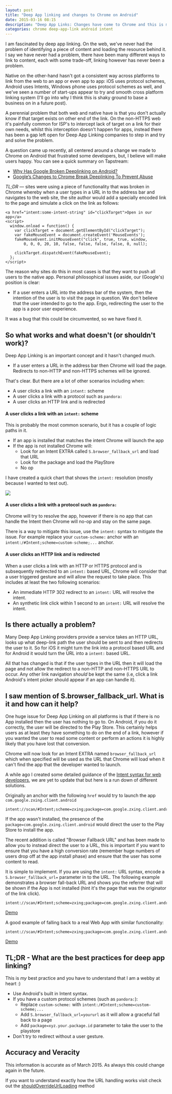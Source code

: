 ```yaml
--- 
layout: post
title: "Deep App linking and changes to Chrome on Android"
date: 2015-03-16 08:15
description: "Deep App Links: Changes have come to Chrome and this is my summary of what's happened, why and how to manage the change"
categories: chrome deep-app-link android intent
---
```


I am fascinated by deep app linking.  On the web, we've never had the problem of identifying a piece of content and loading the resource behind it.  I say we have never had a problem, there have been many different ways to link to content, each with some trade-off, linking however has never been a problem.

Native on the other-hand hasn't got a consistent way across platforms to link from the web to an app or even app to app: iOS uses protocol schemes, Android uses Intents, Windows phone uses protocol schemes as well, and we've seen a number of start-ups appear to try and smooth cross platform linking system (I'll go into why I think this is shaky ground to base a business on in a future post).

A perennial problem that both web and native have is that you don't actually know if that target exists on other end of the link.  On the non-HTTPS web it's painfully common for ISP's to intercept lack of target on a link for their own needs, whilst this interception doesn't happen for apps, instead there has been a gap left open for Deep App Linking companies to step in and try and solve the problem.

A question came up recently, all centered around a change we made to Chrome on Android that frustrated some developers, but, I believe will make users happy. You can see a quick summary on Tapstream:

* [Why Has Google Broken Deeplinking on Android?](http://blog.tapstream.com/post/113470535413/why-has-google-broken-deeplinking-on-android)
* [Google’s Changes to Chrome Break Deeplinking To Prevent Abuse](http://blog.tapstream.com/post/113573591838/googles-changes-to-chrome-break-deeplinking-to)

*TL;DR* &mdash; sites were using a piece of functionality that was broken in Chrome whereby when a user types in a URL in to the address bar and navigates to the web site, the site author would add a specially encoded link to the page and simulate a click on the link as follows:

    <a href="intent:some-intent-string" id="clickTarget">Open in our app</a>
    <script>
      window.onload = function() {
        var clickTarget = document.getElementById("clickTarget");
        var fakeMouseEvent = document.createEvent('MouseEvents');
        fakeMouseEvent.initMouseEvent("click", true, true, window,
            0, 0, 0, 20, 10, false, false, false, false, 0, null);

        clickTarget.dispatchEvent(fakeMouseEvent);
      };
    </script>

The reason why sites do this in most cases is that they want to push all users to the native app.  Personal philosophical issues aside, our (Google's) position is clear: 

*  If a user enters a URL into the address bar of the system, then the intention of the user is to visit the page in question.  We don't believe that the user intended to go to the app.  Ergo, redirecting the user to the app is a poor user experience.

It was a bug that this could be circumvented, so we have fixed it.

## So what works and what doesn't (or shouldn't work)?

Deep App Linking is an important concept and it hasn't changed much.

* If a user enters a URL in the address bar then Chrome will load the page. Redirects to non-HTTP and non-HTTPS schemes will be ignored.

That's clear. But there are a lot of other scenarios including when:

* A user clicks a link with an `intent:` scheme
* A user clicks a link with a protocol such as `pandora:` 
* A user clicks an HTTP link and is redirected

#### A user clicks a link with an `intent:` scheme

This is probably the most common scenario, but it has a couple of logic paths in it.

* If an app is installed that matches the intent Chrome will launch the app
* If the app is not installed Chrome will:
  * Look for an Intent EXTRA called `S.browser_fallback_url` and load that URL
  * Look for the package and load the PlayStore
  * No op

I have created a quick chart that shows the `intent:` resolution (mostly because I wanted to test out).

<img src="/images/intent-click.png" style="max-width: 50%; height: auto;">

#### A user clicks a link with a protocol such as `pandora:` 

Chrome will try to resolve the app, however if there is no app that can handle the Intent then Chrome will no-op and stay on the same page.

There is a way to mitigate this issue, use the `intent:` syntax to mitigate the issue. For example replace your `custom-scheme:` anchor with an `intent:/#Intent;scheme=custom-scheme;...` anchor.

#### A user clicks an HTTP link and is redirected

When a user clicks a link with an HTTP or HTTPS protocol and is subsequently redirected to an `intent:` based URL, Chrome will consider that a user triggered gesture and will allow the request to take place.  This includes at least the two following scenarios:

* An immediate HTTP 302 redirect to an `intent:` URL will resolve the intent.
* An synthetic link click within 1 second to an `intent:` URL will resolve the intent.

## Is there actually a problem?

Many Deep App Linking providers provide a service takes an HTTP URL, looks up what deep-link path the user should be sent to and then redirects the user to it.  So for iOS it might turn the link into a protocol based URL and for Android it would turn the URL into a `intent:` based URL.

All that has changed is that if the user types in the URL then it will load the page and not allow the redirect to a non-HTTP and non-HTTPS URL to occur.  Any other link navigation *should* be kept the same (i.e, click a link Android's intent picker should appear if an app can handle it).

## I saw mention of S.browser_fallback_url. What is it and how can it help?

One huge issue for Deep App Linking on all platforms is that if there is no App installed then the user has nothing to go to.  On Android, if you do it correctly, the user will be directed to the Play Store.  This certainly helps users as at least they have something to do on the end of a link, however if you wanted the user to read some content or perform an actions it is highly likely that you have lost that conversion.

Chrome will now look for an Intent EXTRA named `browser_fallback_url` which when specified will be used as the URL that Chrome will load when it can't find the app that the developer wanted to launch.

A while ago I created some detailed guidance of the [Intent syntax for web developers](https://developer.chrome.com/multidevice/android/intents), we are yet to update that but here is a run down of different solutions.

Originally an anchor with the following `href` would try to launch the app `com.google.zxing.client.android`

    intent://scan/#Intent;scheme=zxing;package=com.google.zxing.client.android;end

If the app wasn't installed, the presence of the `package=com.google.zxing.client.android` would direct the user to the Play Store to install the app.

The recent addition is called "Browser Fallback URL" and has been made to allow you to instead direct the user to a URL, this is important if you want to ensure that you have a high conversion rate (remember huge numbers of users drop off at the app install phase) and ensure that the user has some content to read.

It is simple to implement.  If you are using the `intent:` URL syntax, encode a `S.browser_fallback_url=` parameter in to the URL. The following example demonstrates a browser fall-back URL and shows you the referrer that will be shown if the App is not installed (hint it's the page that was the originator of the link click).

    intent://scan/#Intent;scheme=zxing;package=com.google.zxing.client.android;S.browser_fallback_url=http%3A%2F%2Fwww.whatismyreferer.com%2F;end

[Demo](intent://scan/#Intent;scheme=zxing;package=com.google.zxing.client.android;S.browser_fallback_url=http%3A%2F%2Fwww.whatismyreferer.com%2F;end)

A good example of falling back to a real Web App with similar functionality:

    intent://scan/#Intent;scheme=zxing;package=com.google.zxing.client.android;S.browser_fallback_url=https%3A%2F%2Fqrsnapper.appspot.com%2F;end

[Demo](intent://scan/#Intent;scheme=zxing;package=com.google.zxing.client.android;S.browser_fallback_url=https%3A%2F%2Fqrsnapper.appspot.com%2F;end)

## TL;DR - What are the best practices for deep app linking?

This is *my* best practice and you have to understand that I am a webby at heart :)

* Use Android's built in Intent syntax.
* If you have a custom protocol schemes (such as `pandora:`):
  * Replace `custom-scheme:` with `intent:/#Intent;scheme=custom-scheme;...` 
  * Add `S.browser_fallback_url=yoururl` as it will allow a graceful fall back to a page
  * Add `package=xyz.your.package.id` parameter to take the user to the playstore
* Don't try to redirect without a user gesture.

## Accuracy and Veracity 

This information is accurate as of March 2015.  As always this could change again in the future. 

If you want to understand exactly how the URL handling works visit check out the [shouldOverrideUrlLoading](https://code.google.com/p/chromium/codesearch#chromium/src/chrome/android/java/src/org/chromium/chrome/browser/externalnav/ExternalNavigationHandler.java&q=browser_fallback_url&sq=package:chromium&l=77) method